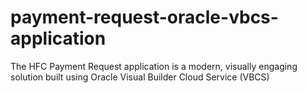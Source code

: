 # payment-request-oracle-vbcs-application
The HFC Payment Request application is a modern, visually engaging solution built using Oracle Visual Builder Cloud Service (VBCS)
